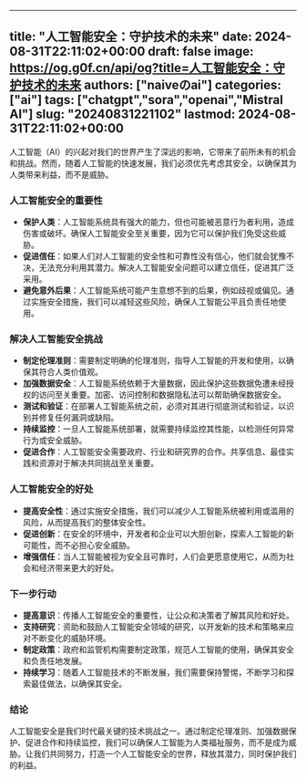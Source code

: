 
---
title: "人工智能安全：守护技术的未来"
date: 2024-08-31T22:11:02+00:00
draft: false
image: https://og.g0f.cn/api/og?title=人工智能安全：守护技术的未来
authors: ["naiveのai"]
categories: ["ai"]
tags: ["chatgpt","sora","openai","Mistral AI"]
slug: "20240831221102"
lastmod: 2024-08-31T22:11:02+00:00
---
人工智能（AI）的兴起对我们的世界产生了深远的影响，它带来了前所未有的机会和挑战。然而，随着人工智能的快速发展，我们必须优先考虑其安全，以确保其为人类带来利益，而不是威胁。

### 人工智能安全的重要性

* **保护人类**：人工智能系统具有强大的能力，但也可能被恶意行为者利用，造成伤害或破坏。确保人工智能安全至关重要，因为它可以保护我们免受这些威胁。
* **促进信任**：如果人们对人工智能的安全性和可靠性没有信心，他们就会犹豫不决，无法充分利用其潜力。解决人工智能安全问题可以建立信任，促进其广泛采用。
* **避免意外后果**：人工智能系统可能产生意想不到的后果，例如歧视或偏见。通过实施安全措施，我们可以减轻这些风险，确保人工智能公平且负责任地使用。

### 解决人工智能安全挑战

* **制定伦理准则**：需要制定明确的伦理准则，指导人工智能的开发和使用，以确保其符合人类价值观。
* **加强数据安全**：人工智能系统依赖于大量数据，因此保护这些数据免遭未经授权的访问至关重要。加密、访问控制和数据隐私法可以帮助确保数据安全。
* **测试和验证**：在部署人工智能系统之前，必须对其进行彻底测试和验证，以识别并修复任何漏洞或缺陷。
* **持续监控**：一旦人工智能系统部署，就需要持续监控其性能，以检测任何异常行为或安全威胁。
* **促进合作**：人工智能安全需要政府、行业和研究界的合作。共享信息、最佳实践和资源对于解决共同挑战至关重要。

### 人工智能安全的好处

* **提高安全性**：通过实施安全措施，我们可以减少人工智能系统被利用或滥用的风险，从而提高我们的整体安全性。
* **促进创新**：在安全的环境中，开发者和企业可以大胆创新，探索人工智能的新可能性，而不必担心安全威胁。
* **增强信任**：当人工智能被视为安全且可靠时，人们会更愿意使用它，从而为社会和经济带来更大的好处。

### 下一步行动

* **提高意识**：传播人工智能安全的重要性，让公众和决策者了解其风险和好处。
* **支持研究**：资助和鼓励人工智能安全领域的研究，以开发新的技术和策略来应对不断变化的威胁环境。
* **制定政策**：政府和监管机构需要制定政策，规范人工智能的使用，确保其安全和负责任地发展。
* **持续学习**：随着人工智能技术的不断发展，我们需要保持警惕，不断学习和探索最佳做法，以确保其安全。

### 结论

人工智能安全是我们时代最关键的技术挑战之一。通过制定伦理准则、加强数据保护、促进合作和持续监控，我们可以确保人工智能为人类福祉服务，而不是成为威胁。让我们共同努力，打造一个人工智能安全的世界，释放其潜力，同时保护我们的利益。